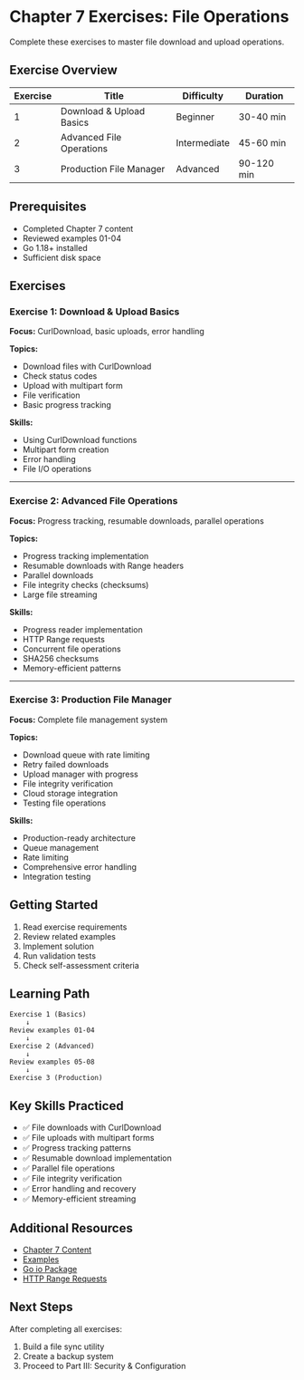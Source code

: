 # Chapter 7 Exercises: File Operations

Complete these exercises to master file download and upload operations.

## Exercise Overview

| Exercise | Title | Difficulty | Duration |
|----------|-------|-----------|----------|
| 1 | Download & Upload Basics | Beginner | 30-40 min |
| 2 | Advanced File Operations | Intermediate | 45-60 min |
| 3 | Production File Manager | Advanced | 90-120 min |

## Prerequisites

- Completed Chapter 7 content
- Reviewed examples 01-04
- Go 1.18+ installed
- Sufficient disk space

## Exercises

### Exercise 1: Download & Upload Basics
**Focus:** CurlDownload, basic uploads, error handling

**Topics:**
- Download files with CurlDownload
- Check status codes
- Upload with multipart form
- File verification
- Basic progress tracking

**Skills:**
- Using CurlDownload functions
- Multipart form creation
- Error handling
- File I/O operations

---

### Exercise 2: Advanced File Operations
**Focus:** Progress tracking, resumable downloads, parallel operations

**Topics:**
- Progress tracking implementation
- Resumable downloads with Range headers
- Parallel downloads
- File integrity checks (checksums)
- Large file streaming

**Skills:**
- Progress reader implementation
- HTTP Range requests
- Concurrent file operations
- SHA256 checksums
- Memory-efficient patterns

---

### Exercise 3: Production File Manager
**Focus:** Complete file management system

**Topics:**
- Download queue with rate limiting
- Retry failed downloads
- Upload manager with progress
- File integrity verification
- Cloud storage integration
- Testing file operations

**Skills:**
- Production-ready architecture
- Queue management
- Rate limiting
- Comprehensive error handling
- Integration testing

## Getting Started

1. Read exercise requirements
2. Review related examples
3. Implement solution
4. Run validation tests
5. Check self-assessment criteria

## Learning Path

```
Exercise 1 (Basics)
    ↓
Review examples 01-04
    ↓
Exercise 2 (Advanced)
    ↓
Review examples 05-08
    ↓
Exercise 3 (Production)
```

## Key Skills Practiced

- ✅ File downloads with CurlDownload
- ✅ File uploads with multipart forms
- ✅ Progress tracking patterns
- ✅ Resumable download implementation
- ✅ Parallel file operations
- ✅ File integrity verification
- ✅ Error handling and recovery
- ✅ Memory-efficient streaming

## Additional Resources

- [Chapter 7 Content](../chapter.md)
- [Examples](../examples/)
- [Go io Package](https://pkg.go.dev/io)
- [HTTP Range Requests](https://developer.mozilla.org/en-US/docs/Web/HTTP/Range_requests)

## Next Steps

After completing all exercises:
1. Build a file sync utility
2. Create a backup system
3. Proceed to Part III: Security & Configuration
